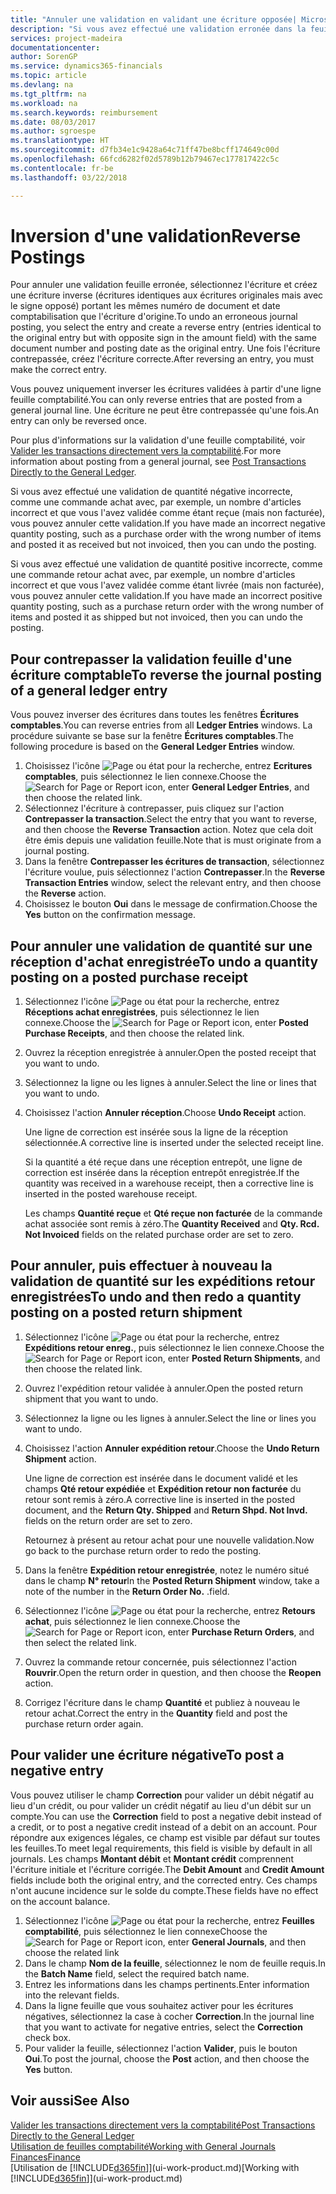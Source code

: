 ```yaml
---
title: "Annuler une validation en validant une écriture opposée| Microsoft Docs"
description: "Si vous avez effectué une validation erronée dans la feuille comptabilité, vous pouvez utiliser la fonction de contrepassation de transaction pour annuler la validation avec une piste d'audit correcte."
services: project-madeira
documentationcenter: 
author: SorenGP
ms.service: dynamics365-financials
ms.topic: article
ms.devlang: na
ms.tgt_pltfrm: na
ms.workload: na
ms.search.keywords: reimbursement
ms.date: 08/03/2017
ms.author: sgroespe
ms.translationtype: HT
ms.sourcegitcommit: d7fb34e1c9428a64c71ff47be8bcff174649c00d
ms.openlocfilehash: 66fcd6282f02d5789b12b79467ec177817422c5c
ms.contentlocale: fr-be
ms.lasthandoff: 03/22/2018

---
```

# <a name="reverse-postings"></a><span data-ttu-id="d5f29-103">Inversion d'une validation</span><span class="sxs-lookup"><span data-stu-id="d5f29-103">Reverse Postings</span></span>
<span data-ttu-id="d5f29-104">Pour annuler une validation feuille erronée, sélectionnez l'écriture et créez une écriture inverse (écritures identiques aux écritures originales mais avec le signe opposé) portant les mêmes numéro de document et date comptabilisation que l'écriture d'origine.</span><span class="sxs-lookup"><span data-stu-id="d5f29-104">To undo an erroneous journal posting, you select the entry and create a reverse entry (entries identical to the original entry but with opposite sign in the amount field) with the same document number and posting date as the original entry.</span></span> <span data-ttu-id="d5f29-105">Une fois l'écriture contrepassée, créez l'écriture correcte.</span><span class="sxs-lookup"><span data-stu-id="d5f29-105">After reversing an entry, you must make the correct entry.</span></span>

<span data-ttu-id="d5f29-106">Vous pouvez uniquement inverser les écritures validées à partir d'une ligne feuille comptabilité.</span><span class="sxs-lookup"><span data-stu-id="d5f29-106">You can only reverse entries that are posted from a general journal line.</span></span> <span data-ttu-id="d5f29-107">Une écriture ne peut être contrepassée qu'une fois.</span><span class="sxs-lookup"><span data-stu-id="d5f29-107">An entry can only be reversed once.</span></span>

<span data-ttu-id="d5f29-108">Pour plus d'informations sur la validation d'une feuille comptabilité, voir [Valider les transactions directement vers la comptabilité](finance-how-post-transactions-directly.md).</span><span class="sxs-lookup"><span data-stu-id="d5f29-108">For more information about posting from a general journal, see [Post Transactions Directly to the General Ledger](finance-how-post-transactions-directly.md).</span></span>

<span data-ttu-id="d5f29-109">Si vous avez effectué une validation de quantité négative incorrecte, comme une commande achat avec, par exemple, un nombre d'articles incorrect et que vous l'avez validée comme étant reçue (mais non facturée), vous pouvez annuler cette validation.</span><span class="sxs-lookup"><span data-stu-id="d5f29-109">If you have made an incorrect negative quantity posting, such as a purchase order with the wrong number of items and posted it as received but not invoiced, then you can undo the posting.</span></span>

<span data-ttu-id="d5f29-110">Si vous avez effectué une validation de quantité positive incorrecte, comme une commande retour achat avec, par exemple, un nombre d'articles incorrect et que vous l'avez validée comme étant livrée (mais non facturée), vous pouvez annuler cette validation.</span><span class="sxs-lookup"><span data-stu-id="d5f29-110">If you have made an incorrect positive quantity posting, such as a purchase return order with the wrong number of items and posted it as shipped but not invoiced, then you can undo the posting.</span></span>   

## <a name="to-reverse-the-journal-posting-of-a-general-ledger-entry"></a><span data-ttu-id="d5f29-111">Pour contrepasser la validation feuille d'une écriture comptable</span><span class="sxs-lookup"><span data-stu-id="d5f29-111">To reverse the journal posting of a general ledger entry</span></span>
<span data-ttu-id="d5f29-112">Vous pouvez inverser des écritures dans toutes les fenêtres **Écritures comptables**.</span><span class="sxs-lookup"><span data-stu-id="d5f29-112">You can reverse entries from all **Ledger Entries** windows.</span></span> <span data-ttu-id="d5f29-113">La procédure suivante se base sur la fenêtre **Écritures comptables**.</span><span class="sxs-lookup"><span data-stu-id="d5f29-113">The following procedure is based on the **General Ledger Entries** window.</span></span>
1. <span data-ttu-id="d5f29-114">Choisissez l'icône ![Page ou état pour la recherche](media/ui-search/search_small.png "icône Page ou état pour la recherche"), entrez **Ecritures comptables**, puis sélectionnez le lien connexe.</span><span class="sxs-lookup"><span data-stu-id="d5f29-114">Choose the ![Search for Page or Report](media/ui-search/search_small.png "Search for Page or Report icon") icon, enter **General Ledger Entries**, and then choose the related link.</span></span>
2. <span data-ttu-id="d5f29-115">Sélectionnez l'écriture à contrepasser, puis cliquez sur l'action **Contrepasser la transaction**.</span><span class="sxs-lookup"><span data-stu-id="d5f29-115">Select the entry that you want to reverse, and then choose the **Reverse Transaction** action.</span></span> <span data-ttu-id="d5f29-116">Notez que cela doit être émis depuis une validation feuille.</span><span class="sxs-lookup"><span data-stu-id="d5f29-116">Note that is must originate from a journal posting.</span></span>
3. <span data-ttu-id="d5f29-117">Dans la fenêtre **Contrepasser les écritures de transaction**, sélectionnez l'écriture voulue, puis sélectionnez l'action **Contrepasser**.</span><span class="sxs-lookup"><span data-stu-id="d5f29-117">In the **Reverse Transaction Entries** window, select the relevant entry, and then choose the **Reverse** action.</span></span>
4. <span data-ttu-id="d5f29-118">Choisissez le bouton **Oui** dans le message de confirmation.</span><span class="sxs-lookup"><span data-stu-id="d5f29-118">Choose the **Yes** button on the confirmation message.</span></span>

## <a name="to-undo-a-quantity-posting-on-a-posted-purchase-receipt"></a><span data-ttu-id="d5f29-119">Pour annuler une validation de quantité sur une réception d'achat enregistrée</span><span class="sxs-lookup"><span data-stu-id="d5f29-119">To undo a quantity posting on a posted purchase receipt</span></span>  

1.  <span data-ttu-id="d5f29-120">Sélectionnez l'icône ![Page ou état pour la recherche](media/ui-search/search_small.png "icône Page ou état pour la recherche"), entrez **Réceptions achat enregistrées**, puis sélectionnez le lien connexe.</span><span class="sxs-lookup"><span data-stu-id="d5f29-120">Choose the ![Search for Page or Report](media/ui-search/search_small.png "Search for Page or Report icon") icon, enter **Posted Purchase Receipts**, and then choose the related link.</span></span>  
2.  <span data-ttu-id="d5f29-121">Ouvrez la réception enregistrée à annuler.</span><span class="sxs-lookup"><span data-stu-id="d5f29-121">Open the posted receipt that you want to undo.</span></span>  
3.  <span data-ttu-id="d5f29-122">Sélectionnez la ligne ou les lignes à annuler.</span><span class="sxs-lookup"><span data-stu-id="d5f29-122">Select the line or lines that you want to undo.</span></span>  
4.  <span data-ttu-id="d5f29-123">Choisissez l'action **Annuler réception**.</span><span class="sxs-lookup"><span data-stu-id="d5f29-123">Choose **Undo Receipt** action.</span></span>

    <span data-ttu-id="d5f29-124">Une ligne de correction est insérée sous la ligne de la réception sélectionnée.</span><span class="sxs-lookup"><span data-stu-id="d5f29-124">A corrective line is inserted under the selected receipt line.</span></span>  

    <span data-ttu-id="d5f29-125">Si la quantité a été reçue dans une réception entrepôt, une ligne de correction est insérée dans la réception entrepôt enregistrée.</span><span class="sxs-lookup"><span data-stu-id="d5f29-125">If the quantity was received in a warehouse receipt, then a corrective line is inserted in the posted warehouse receipt.</span></span>  

    <span data-ttu-id="d5f29-126">Les champs **Quantité reçue** et **Qté reçue non facturée** de la commande achat associée sont remis à zéro.</span><span class="sxs-lookup"><span data-stu-id="d5f29-126">The **Quantity Received** and **Qty. Rcd. Not Invoiced** fields on the related purchase order are set to zero.</span></span>

## <a name="to-undo-and-then-redo-a-quantity-posting-on-a-posted-return-shipment"></a><span data-ttu-id="d5f29-127">Pour annuler, puis effectuer à nouveau la validation de quantité sur les expéditions retour enregistrées</span><span class="sxs-lookup"><span data-stu-id="d5f29-127">To undo and then redo a quantity posting on a posted return shipment</span></span>

1.  <span data-ttu-id="d5f29-128">Sélectionnez l'icône ![Page ou état pour la recherche](media/ui-search/search_small.png "icône Page ou état pour la recherche"), entrez **Expéditions retour enreg.**, puis sélectionnez le lien connexe.</span><span class="sxs-lookup"><span data-stu-id="d5f29-128">Choose the ![Search for Page or Report](media/ui-search/search_small.png "Search for Page or Report icon") icon, enter **Posted Return Shipments**, and then choose the related link.</span></span>  
2.  <span data-ttu-id="d5f29-129">Ouvrez l'expédition retour validée à annuler.</span><span class="sxs-lookup"><span data-stu-id="d5f29-129">Open the posted return shipment that you want to undo.</span></span>
3. <span data-ttu-id="d5f29-130">Sélectionnez la ligne ou les lignes à annuler.</span><span class="sxs-lookup"><span data-stu-id="d5f29-130">Select the line or lines you want to undo.</span></span>  

4.  <span data-ttu-id="d5f29-131">Choisissez l'action **Annuler expédition retour**.</span><span class="sxs-lookup"><span data-stu-id="d5f29-131">Choose the **Undo Return Shipment** action.</span></span>  

    <span data-ttu-id="d5f29-132">Une ligne de correction est insérée dans le document validé et les champs **Qté retour expédiée** et **Expédition retour non facturée** du retour sont remis à zéro.</span><span class="sxs-lookup"><span data-stu-id="d5f29-132">A corrective line is inserted in the posted document, and the **Return Qty. Shipped** and **Return Shpd. Not Invd.** fields on the return order are set to zero.</span></span>  

    <span data-ttu-id="d5f29-133">Retournez à présent au retour achat pour une nouvelle validation.</span><span class="sxs-lookup"><span data-stu-id="d5f29-133">Now go back to the purchase return order to redo the posting.</span></span>  

5.  <span data-ttu-id="d5f29-134">Dans la fenêtre **Expédition retour enregistrée**, notez le numéro situé dans le champ **N° retour**</span><span class="sxs-lookup"><span data-stu-id="d5f29-134">In the **Posted Return Shipment** window, take a note of the number in the **Return Order No.**</span></span> <span data-ttu-id="d5f29-135">.</span><span class="sxs-lookup"><span data-stu-id="d5f29-135">field.</span></span>  
6.  <span data-ttu-id="d5f29-136">Sélectionnez l'icône ![Page ou état pour la recherche](media/ui-search/search_small.png "icône Page ou état pour la recherche"), entrez **Retours achat**, puis sélectionnez le lien connexe.</span><span class="sxs-lookup"><span data-stu-id="d5f29-136">Choose the ![Search for Page or Report](media/ui-search/search_small.png "Search for Page or Report icon") icon, enter **Purchase Return Orders**, and then select the related link.</span></span>  
7.  <span data-ttu-id="d5f29-137">Ouvrez la commande retour concernée, puis sélectionnez l'action **Rouvrir**.</span><span class="sxs-lookup"><span data-stu-id="d5f29-137">Open the return order in question, and then choose the **Reopen** action.</span></span>  
8.  <span data-ttu-id="d5f29-138">Corrigez l'écriture dans le champ **Quantité** et publiez à nouveau le retour achat.</span><span class="sxs-lookup"><span data-stu-id="d5f29-138">Correct the entry in the **Quantity** field and post the purchase return order again.</span></span>  

## <a name="to-post-a-negative-entry"></a><span data-ttu-id="d5f29-139">Pour valider une écriture négative</span><span class="sxs-lookup"><span data-stu-id="d5f29-139">To post a negative entry</span></span>  
<span data-ttu-id="d5f29-140">Vous pouvez utiliser le champ **Correction** pour valider un débit négatif au lieu d'un crédit, ou pour valider un crédit négatif au lieu d'un débit sur un compte.</span><span class="sxs-lookup"><span data-stu-id="d5f29-140">You can use the **Correction** field to post a negative debit instead of a credit, or to post a negative credit instead of a debit on an account.</span></span> <span data-ttu-id="d5f29-141">Pour répondre aux exigences légales, ce champ est visible par défaut sur toutes les feuilles.</span><span class="sxs-lookup"><span data-stu-id="d5f29-141">To meet legal requirements, this field is visible by default in all journals.</span></span> <span data-ttu-id="d5f29-142">Les champs **Montant débit** et **Montant crédit** comprennent l'écriture initiale et l'écriture corrigée.</span><span class="sxs-lookup"><span data-stu-id="d5f29-142">The **Debit Amount** and **Credit Amount** fields include both the original entry, and the corrected entry.</span></span> <span data-ttu-id="d5f29-143">Ces champs n'ont aucune incidence sur le solde du compte.</span><span class="sxs-lookup"><span data-stu-id="d5f29-143">These fields have no effect on the account balance.</span></span>  

1.  <span data-ttu-id="d5f29-144">Sélectionnez l'icône ![Page ou état pour la recherche](media/ui-search/search_small.png "Page ou état pour la recherche"), entrez **Feuilles comptabilité**, puis sélectionnez le lien connexe</span><span class="sxs-lookup"><span data-stu-id="d5f29-144">Choose the ![Search for Page or Report](media/ui-search/search_small.png "Search for Page or Report icon") icon, enter **General Journals**, and then choose the related link</span></span>  
2.  <span data-ttu-id="d5f29-145">Dans le champ **Nom de la feuille**, sélectionnez le nom de feuille requis.</span><span class="sxs-lookup"><span data-stu-id="d5f29-145">In the **Batch Name** field, select the required batch name.</span></span>  
3.  <span data-ttu-id="d5f29-146">Entrez les informations dans les champs pertinents.</span><span class="sxs-lookup"><span data-stu-id="d5f29-146">Enter information into the relevant fields.</span></span>  
4.  <span data-ttu-id="d5f29-147">Dans la ligne feuille que vous souhaitez activer pour les écritures négatives, sélectionnez la case à cocher **Correction**.</span><span class="sxs-lookup"><span data-stu-id="d5f29-147">In the journal line that you want to activate for negative entries, select the **Correction** check box.</span></span>  
5.  <span data-ttu-id="d5f29-148">Pour valider la feuille, sélectionnez l'action **Valider**, puis le bouton **Oui**.</span><span class="sxs-lookup"><span data-stu-id="d5f29-148">To post the journal, choose the **Post** action, and then choose the **Yes** button.</span></span>

## <a name="see-also"></a><span data-ttu-id="d5f29-149">Voir aussi</span><span class="sxs-lookup"><span data-stu-id="d5f29-149">See Also</span></span>
[<span data-ttu-id="d5f29-150">Valider les transactions directement vers la comptabilité</span><span class="sxs-lookup"><span data-stu-id="d5f29-150">Post Transactions Directly to the General Ledger</span></span>](finance-how-post-transactions-directly.md)  
[<span data-ttu-id="d5f29-151">Utilisation de feuilles comptabilité</span><span class="sxs-lookup"><span data-stu-id="d5f29-151">Working with General Journals</span></span>](ui-work-general-journals.md)  
[<span data-ttu-id="d5f29-152">Finances</span><span class="sxs-lookup"><span data-stu-id="d5f29-152">Finance</span></span>](finance.md)  
<span data-ttu-id="d5f29-153">[Utilisation de [!INCLUDE[d365fin](includes/d365fin_md.md)]](ui-work-product.md)</span><span class="sxs-lookup"><span data-stu-id="d5f29-153">[Working with [!INCLUDE[d365fin](includes/d365fin_md.md)]](ui-work-product.md)</span></span>  

